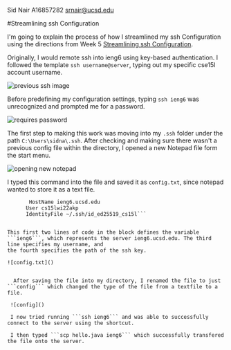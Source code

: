 Sid Nair A16857282 srnair@ucsd.edu

#Streamlining ssh Configuration

I'm going to explain the process of how I streamlined my ssh Configuration using the directions from 
Week 5 [Streamlining ssh Configuration](https://ucsd-cse15l-w22.github.io/week/week5/#group-choice-1-streamline-ssh-configuration).

Originally, I would remote ssh into ieng6 using key-based authentication. I followed the template ```ssh username@server```, typing out my specific 
cse15l account username.



![previous ssh image]()

Before predefining my configuration settings, typing ```ssh ieng6``` was unrecognized and prompted me for a password.

![requires password]()

The first step to making this work was moving into my ```.ssh``` folder under the path ```C:\Users\sidna\.ssh```.
After checking and making sure there wasn't a previous config file within the directory, I opened a new Notepad file form the start menu.

![opening new notepad]()

I typed this command into the file and saved it as ```config.txt```, since notepad wanted to store it as a text file.

```Host ieng6
	   HostName ieng6.ucsd.edu
	  User cs15lwi22akp
	  IdentityFile ~/.ssh/id_ed25519_cs15l```
    

This first two lines of code in the block defines the variable ```ieng6```, which represents the server ieng6.ucsd.edu. The third line specifies my username, and 
the fourth specifies the path of the ssh key.

![config.txt]()
  
  
  After saving the file into my directory, I renamed the file to just ```config``` which changed the type of the file from a textfile to a file.
  
 ![config]()
 
 I now tried running ```ssh ieng6``` and was able to successfully connect to the server using the shortcut.
 
 I then typed ```scp hello.java ieng6``` which successfully transfered the file onto the server.
  
